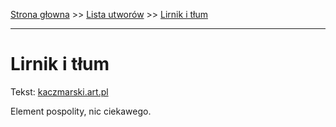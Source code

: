 [Strona głowna](../index.md) >> [Lista utworów](../list.md) >> [Lirnik i tłum](260.md)

---

# Lirnik i tłum

Tekst: [kaczmarski.art.pl](https://www.kaczmarski.art.pl/tworczosc/wiersze/lirnik-i-tlum/)

Element pospolity, nic ciekawego.